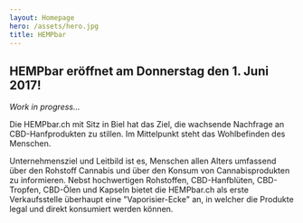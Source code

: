 ```yaml
---
layout: Homepage
hero: /assets/hero.jpg
title: HEMPbar
---
```


## HEMPbar eröffnet am Donnerstag den 1. Juni 2017!

*Work in progress...*

Die HEMPbar.ch mit Sitz in Biel hat das Ziel, die wachsende Nachfrage an CBD-Hanfprodukten zu stillen. Im Mittelpunkt steht das Wohlbefinden des Menschen.

Unternehmensziel und Leitbild ist es, Menschen allen Alters umfassend über den Rohstoff Cannabis und über den Konsum von Cannabisprodukten zu informieren. Nebst hochwertigen Rohstoffen, CBD-Hanfblüten, CBD-Tropfen, CBD-Ölen und Kapseln bietet die HEMPbar.ch als erste Verkaufsstelle überhaupt eine "Vaporisier-Ecke" an, in welcher die Produkte legal und direkt konsumiert werden können.
